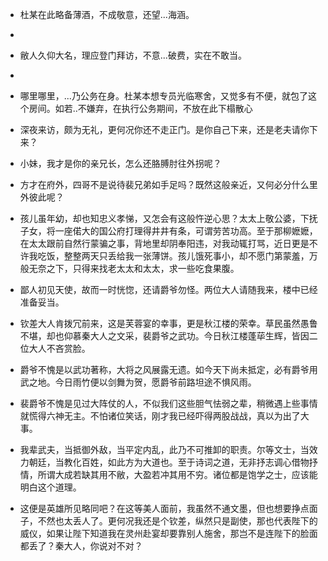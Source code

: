 - 杜某在此略备薄酒，不成敬意，还望...海涵。
- 
- 敝人久仰大名，理应登门拜访，不意...破费，实在不敢当。
- 
- 哪里哪里，...乃公务在身。杜某本想专员光临寒舍，又觉多有不便，就包了这个房间。如若..不嫌弃，在执行公务期间，不放在此下榻散心

- 深夜来访，颇为无礼，更何况你还不走正门。是你自己下来，还是老夫请你下来？

- 小妹，我才是你的亲兄长，怎么还胳膊肘往外拐呢？
- 方才在府外，四哥不是说待裴兄弟如手足吗？既然这般亲近，又何必分什么里外彼此呢？

- 孩儿虽年幼，却也知忠义孝悌，又怎会有这般忤逆心思？太太上敬公婆，下抚子女，将一座偌大的国公府打理得井井有条，可谓劳苦功高。至于那柳嬷嬷，在太太跟前自然行蒙骗之事，背地里却阴奉阳违，对我动辄打骂，近日更是不许我吃饭，整整两天只丢给我一张薄饼。孩儿饿死事小，却不愿门第蒙羞，万般无奈之下，只得来找老太太和太太，求一些吃食果腹。

- 鄙人初见天使，故而一时恍惚，还请爵爷勿怪。两位大人请随我来，楼中已经准备妥当。

- 钦差大人肯拨冗前来，这是芙蓉宴的幸事，更是秋江楼的荣幸。草民虽然愚鲁不堪，却也仰慕秦大人之文采，裴爵爷之武功。今日秋江楼蓬荜生辉，皆因二位大人不吝赏脸。

- 爵爷不愧是以武功著称，大将之风展露无遗。如今天下尚未抵定，必有爵爷用武之地。今日雨竹便以剑舞为贺，愿爵爷前路坦途不惧风雨。

- 裴爵爷不愧是见过大阵仗的人，不似我们这些胆气怯弱之辈，稍微遇上些事情就慌得六神无主。不怕诸位笑话，刚才我已经吓得两股战战，真以为出了大事。
- 我辈武夫，当抵御外敌，当平定内乱，此乃不可推卸的职责。尔等文士，当效力朝廷，当教化百姓，如此方为大道也。至于诗词之道，无非抒志调心借物抒情，所谓大成若缺其用不敝，大盈若冲其用不穷。诸位都是饱学之士，应该能明白这个道理。

- 这便是英雄所见略同吧？在这等美人面前，我虽然不通文墨，但也想要挣点面子，不然也太丢人了。更何况我还是个钦差，纵然只是副使，那也代表陛下的威仪，如果让陛下知道我在灵州赴宴却要靠别人施舍，那岂不是连陛下的脸面都丢了？秦大人，你说对不对？